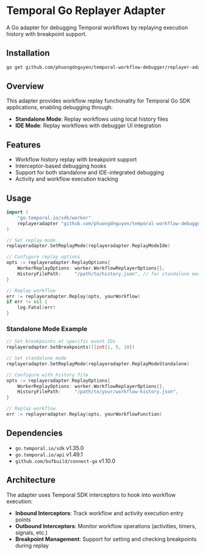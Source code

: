 # Temporal Go Replayer Adapter

A Go adapter for debugging Temporal workflows by replaying execution history with breakpoint support.

## Installation

```bash
go get github.com/phuongdnguyen/temporal-workflow-debugger/replayer-adapter-go
```

## Overview

This adapter provides workflow replay functionality for Temporal Go SDK applications, enabling debugging through:

- **Standalone Mode**: Replay workflows using local history files
- **IDE Mode**: Replay workflows with debugger UI integration

## Features

- Workflow history replay with breakpoint support
- Interceptor-based debugging hooks
- Support for both standalone and IDE-integrated debugging
- Activity and workflow execution tracking

## Usage

```go
import (
    "go.temporal.io/sdk/worker"
    replayeradapter "github.com/phuongdnguyen/temporal-workflow-debugger/replayer-adapter-go"
)

// Set replay mode
replayeradapter.SetReplayMode(replayeradapter.ReplayModeIde)

// Configure replay options
opts := replayeradapter.ReplayOptions{
    WorkerReplayOptions: worker.WorkflowReplayerOptions{},
    HistoryFilePath:     "/path/to/history.json", // for standalone mode
}

// Replay workflow
err := replayeradapter.Replay(opts, yourWorkflow)
if err != nil {
    log.Fatal(err)
}
```

### Standalone Mode Example

```go
// Set breakpoints at specific event IDs
replayeradapter.SetBreakpoints([]int{1, 5, 10})

// Set standalone mode
replayeradapter.SetReplayMode(replayeradapter.ReplayModeStandalone)

// Configure with history file
opts := replayeradapter.ReplayOptions{
    WorkerReplayOptions: worker.WorkflowReplayerOptions{},
    HistoryFilePath:     "/path/to/your/workflow-history.json",
}

// Replay workflow
err := replayeradapter.Replay(opts, yourWorkflowFunction)
```

## Dependencies

- `go.temporal.io/sdk` v1.35.0
- `go.temporal.io/api` v1.49.1
- `github.com/bufbuild/connect-go` v1.10.0

## Architecture

The adapter uses Temporal SDK interceptors to hook into workflow execution:

- **Inbound Interceptors**: Track workflow and activity execution entry points
- **Outbound Interceptors**: Monitor workflow operations (activities, timers, signals, etc.)
- **Breakpoint Management**: Support for setting and checking breakpoints during replay 